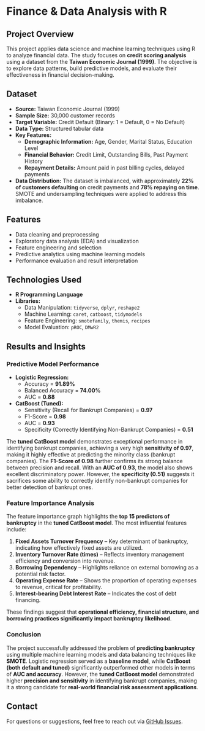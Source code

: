 # Finance & Data Analysis with R

## Project Overview
This project applies data science and machine learning techniques using R to analyze financial data. The study focuses on **credit scoring analysis** using a dataset from the **Taiwan Economic Journal (1999)**. The objective is to explore data patterns, build predictive models, and evaluate their effectiveness in financial decision-making.

## Dataset
- **Source:** Taiwan Economic Journal (1999)
- **Sample Size:** 30,000 customer records
- **Target Variable:** Credit Default (Binary: 1 = Default, 0 = No Default)
- **Data Type:** Structured tabular data
- **Key Features:**
  - **Demographic Information:** Age, Gender, Marital Status, Education Level
  - **Financial Behavior:** Credit Limit, Outstanding Bills, Past Payment History
  - **Repayment Details:** Amount paid in past billing cycles, delayed payments
- **Data Distribution:** The dataset is imbalanced, with approximately **22% of customers defaulting** on credit payments and **78% repaying on time**. SMOTE and undersampling techniques were applied to address this imbalance.

## Features
- Data cleaning and preprocessing
- Exploratory data analysis (EDA) and visualization
- Feature engineering and selection
- Predictive analytics using machine learning models
- Performance evaluation and result interpretation

## Technologies Used
- **R Programming Language**
- **Libraries:**
  - Data Manipulation: `tidyverse`, `dplyr`, `reshape2`
  - Machine Learning: `caret`, `catboost`, `tidymodels`
  - Feature Engineering: `smotefamily`, `themis`, `recipes`
  - Model Evaluation: `pROC`, `DMwR2`

## Results and Insights
### Predictive Model Performance
- **Logistic Regression:**
  - Accuracy = **91.89%**
  - Balanced Accuracy = **74.00%**
  - AUC = **0.88**
- **CatBoost (Tuned):**
  - Sensitivity (Recall for Bankrupt Companies) = **0.97**
  - F1-Score = **0.98**
  - AUC = **0.93**
  - Specificity (Correctly Identifying Non-Bankrupt Companies) = **0.51**

The **tuned CatBoost model** demonstrates exceptional performance in identifying bankrupt companies, achieving a very high **sensitivity of 0.97**, making it highly effective at predicting the minority class (bankrupt companies). The **F1-Score of 0.98** further confirms its strong balance between precision and recall. With an **AUC of 0.93**, the model also shows excellent discriminatory power. However, the **specificity (0.51)** suggests it sacrifices some ability to correctly identify non-bankrupt companies for better detection of bankrupt ones.

### Feature Importance Analysis
The feature importance graph highlights the **top 15 predictors of bankruptcy** in the **tuned CatBoost model**. The most influential features include:

1. **Fixed Assets Turnover Frequency** – Key determinant of bankruptcy, indicating how effectively fixed assets are utilized.
2. **Inventory Turnover Rate (times)** – Reflects inventory management efficiency and conversion into revenue.
3. **Borrowing Dependency** – Highlights reliance on external borrowing as a potential risk factor.
4. **Operating Expense Rate** – Shows the proportion of operating expenses to revenue, critical for profitability.
5. **Interest-bearing Debt Interest Rate** – Indicates the cost of debt financing.

These findings suggest that **operational efficiency, financial structure, and borrowing practices significantly impact bankruptcy likelihood**.

### Conclusion
The project successfully addressed the problem of **predicting bankruptcy** using multiple machine learning models and data balancing techniques like **SMOTE**. Logistic regression served as a **baseline model**, while **CatBoost (both default and tuned)** significantly outperformed other models in terms of **AUC and accuracy**. However, the **tuned CatBoost model** demonstrated higher **precision and sensitivity** in identifying bankrupt companies, making it a strong candidate for **real-world financial risk assessment applications**.

## Contact
For questions or suggestions, feel free to reach out via [GitHub Issues](https://github.com/).
